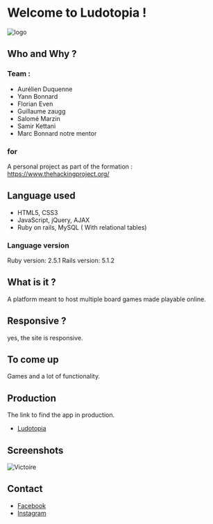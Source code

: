 #  Welcome to Ludotopia !

![logo](https://image.noelshack.com/fichiers/2019/12/5/1553211285-design-ludotopia-logo-v1.png)
## Who and Why ?

### Team : 

- Aurélien Duquenne
- Yann Bonnard
- Florian Even
- Guillaume zaugg
- Salomé Marzin
- Samir Kettani
- Marc Bonnard notre mentor

### for

A personal project as part of the formation : https://www.thehackingproject.org/

## Language used

- HTML5, CSS3
- JavaScript, jQuery, AJAX
- Ruby on rails, MySQL ( With relational tables)

### Language version

Ruby version: 2.5.1
Rails version: 5.1.2 

## What is it ?

A platform meant to host multiple board games made playable online.

## Responsive ? 

yes, the site is responsive.

## To come up

Games and a lot of functionality.

## Production 

The link to find the app in production.

* [Ludotopia](https://prod-ludotopia.herokuapp.com/)

## Screenshots

![Victoire](https://image.noelshack.com/fichiers/2019/12/4/1553208196-gemfi.png)

## Contact

* [Facebook](https://www.facebook.com/Ludotopia-258709275039675/)
* [Instagram](https://www.instagram.com/Ludotopiaa/)
